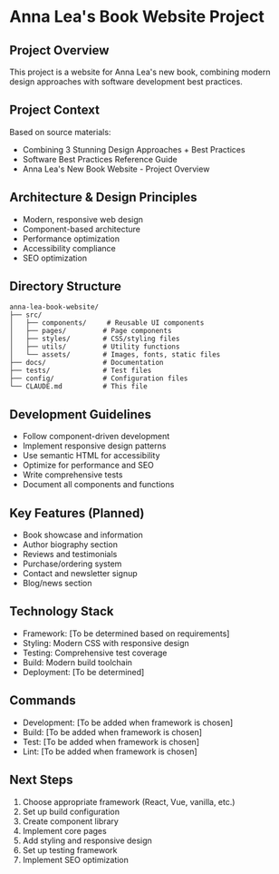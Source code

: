 # Anna Lea's Book Website Project

## Project Overview
This project is a website for Anna Lea's new book, combining modern design approaches with software development best practices.

## Project Context
Based on source materials:
- Combining 3 Stunning Design Approaches + Best Practices
- Software Best Practices Reference Guide  
- Anna Lea's New Book Website - Project Overview

## Architecture & Design Principles
- Modern, responsive web design
- Component-based architecture
- Performance optimization
- Accessibility compliance
- SEO optimization

## Directory Structure
```
anna-lea-book-website/
├── src/
│   ├── components/     # Reusable UI components
│   ├── pages/         # Page components
│   ├── styles/        # CSS/styling files
│   ├── utils/         # Utility functions
│   └── assets/        # Images, fonts, static files
├── docs/              # Documentation
├── tests/             # Test files
├── config/            # Configuration files
└── CLAUDE.md          # This file
```

## Development Guidelines
- Follow component-driven development
- Implement responsive design patterns
- Use semantic HTML for accessibility
- Optimize for performance and SEO
- Write comprehensive tests
- Document all components and functions

## Key Features (Planned)
- Book showcase and information
- Author biography section
- Reviews and testimonials
- Purchase/ordering system
- Contact and newsletter signup
- Blog/news section

## Technology Stack
- Framework: [To be determined based on requirements]
- Styling: Modern CSS with responsive design
- Testing: Comprehensive test coverage
- Build: Modern build toolchain
- Deployment: [To be determined]

## Commands
- Development: [To be added when framework is chosen]
- Build: [To be added when framework is chosen]
- Test: [To be added when framework is chosen]
- Lint: [To be added when framework is chosen]

## Next Steps
1. Choose appropriate framework (React, Vue, vanilla, etc.)
2. Set up build configuration
3. Create component library
4. Implement core pages
5. Add styling and responsive design
6. Set up testing framework
7. Implement SEO optimization